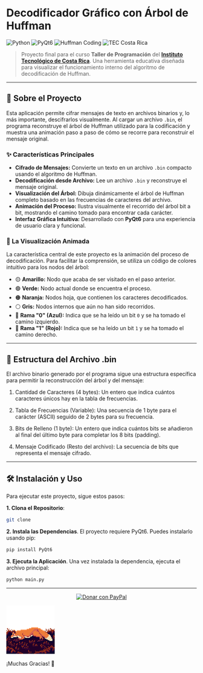 # Decodificador Gráfico con Árbol de Huffman

<p align="left">
  <img src="https://img.shields.io/badge/Lenguaje-Python-blue?style=for-the-badge&logo=python&logoColor=white" alt="Python">
  <img src="https://img.shields.io/badge/Framework-PyQt6-orange?style=for-the-badge" alt="PyQt6">
  <img src="https://img.shields.io/badge/Algoritmo-Huffman%20Coding-red?style=for-the-badge" alt="Huffman Coding">
  <img src="https://img.shields.io/badge/Institución-TEC%20Costa%20Rica-darkgreen?style=for-the-badge" alt="TEC Costa Rica">
</p>

> Proyecto final para el curso **Taller de Programación** del **[Instituto Tecnológico de Costa Rica](https://www.tec.ac.cr/)**. Una herramienta educativa diseñada para visualizar el funcionamiento interno del algoritmo de decodificación de Huffman.

---

## 🎯 Sobre el Proyecto

Esta aplicación permite cifrar mensajes de texto en archivos binarios y, lo más importante, descifrarlos visualmente. Al cargar un archivo `.bin`, el programa reconstruye el árbol de Huffman utilizado para la codificación y muestra una animación paso a paso de cómo se recorre para reconstruir el mensaje original.

### ✨ Características Principales

- **Cifrado de Mensajes:** Convierte un texto en un archivo `.bin` compacto usando el algoritmo de Huffman. 
- **Decodificación desde Archivo:** Lee un archivo `.bin` y reconstruye el mensaje original. 
- **Visualización del Árbol:** Dibuja dinámicamente el árbol de Huffman completo basado en las frecuencias de caracteres del archivo. 
- **Animación del Proceso:** Ilustra visualmente el recorrido del árbol bit a bit, mostrando el camino tomado para encontrar cada carácter. 
- **Interfaz Gráfica Intuitiva:** Desarrollado con **PyQt6** para una experiencia de usuario clara y funcional.

### 🎨 La Visualización Animada

La característica central de este proyecto es la animación del proceso de decodificación. Para facilitar la comprensión, se utiliza un código de colores intuitivo para los nodos del árbol:

- 🟡 **Amarillo:** Nodo que acaba de ser visitado en el paso anterior.
- 🟢 **Verde:** Nodo actual donde se encuentra el proceso.
- 🟠 **Naranja:** Nodos hoja, que contienen los caracteres decodificados.
- ⚪ **Gris:** Nodos internos que aún no han sido recorridos.
- 🔵 **Rama "0" (Azul):** Indica que se ha leído un bit `0` y se ha tomado el camino izquierdo.
- 🔴 **Rama "1" (Rojo):** Indica que se ha leído un bit `1` y se ha tomado el camino derecho.

---

## 📂 Estructura del Archivo .bin
El archivo binario generado por el programa sigue una estructura específica para permitir la reconstrucción del árbol y del mensaje:

1. Cantidad de Caracteres (4 bytes): Un entero que indica cuántos caracteres únicos hay en la tabla de frecuencias.

2. Tabla de Frecuencias (Variable): Una secuencia de 1 byte para el carácter (ASCII) seguido de 2 bytes para su frecuencia.

3. Bits de Relleno (1 byte): Un entero que indica cuántos bits se añadieron al final del último byte para completar los 8 bits (padding).

4. Mensaje Codificado (Resto del archivo): La secuencia de bits que representa el mensaje cifrado.

---

## 🛠️ Instalación y Uso

Para ejecutar este proyecto, sigue estos pasos:

**1. Clona el Repositorio**:
```bash
git clone
```
**2. Instala las Dependencias**. El proyecto requiere PyQt6. Puedes instalarlo usando pip:
```Bash
pip install PyQt6
```
**3. Ejecuta la Aplicación**. Una vez instalada la dependencia, ejecuta el archivo principal:
```Bash
python main.py
```

---

<p align="center">
  <a href="https://www.paypal.me/SoulP2920" target="_blank">
    <img src="https://img.shields.io/badge/PayPal-Invítame%20a%20un%20café-blue?style=for-the-badge&logo=paypal" alt="Donar con PayPal">
  </a>
</p>

![Mi Firma de Zorro - 128p](https://raw.githubusercontent.com/Soulphantom2920/assets-/main/Fox%20signatures/GithubMark%20x128p.gif)


¡Muchas Gracias! 🙌
